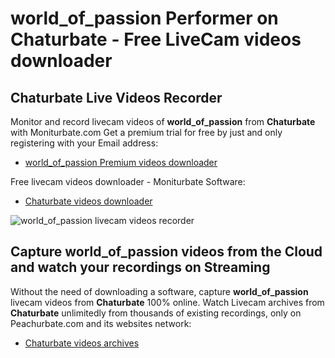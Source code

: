 # world_of_passion Performer on Chaturbate - Free LiveCam videos downloader

## Chaturbate Live Videos Recorder

Monitor and record livecam videos of **world_of_passion** from **Chaturbate** with Moniturbate.com
Get a premium trial for free by just and only registering with your Email address:
* [world_of_passion Premium videos downloader](https://moniturbate.com/request-demo-licence-key.html)

Free livecam videos downloader - Moniturbate Software:
* [Chaturbate videos downloader](https://moniturbate.com/moniturbate-download-software.html)

![world_of_passion livecam videos recorder](https://peachurnet.com/templates/moniturbate-software.png)


## Capture world_of_passion videos from the Cloud and watch your recordings on Streaming

Without the need of downloading a software, capture **world_of_passion** livecam videos from **Chaturbate** 100% online.
Watch Livecam archives from **Chaturbate** unlimitedly from thousands of existing recordings, only on Peachurbate.com and its websites network:
* [Chaturbate videos archives](https://peachurnet.com/)